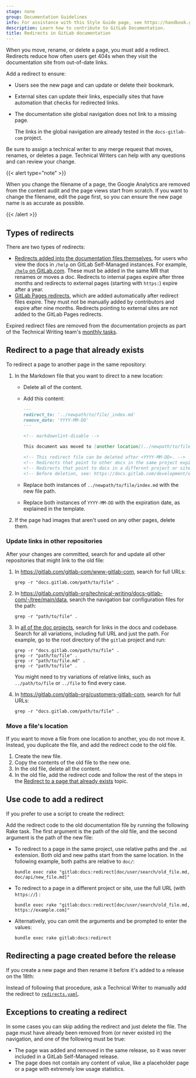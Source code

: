 ```yaml
---
stage: none
group: Documentation Guidelines
info: For assistance with this Style Guide page, see https://handbook.gitlab.com/handbook/product/ux/technical-writing/#assignments-to-other-projects-and-subjects.
description: Learn how to contribute to GitLab Documentation.
title: Redirects in GitLab documentation
---
```


When you move, rename, or delete a page, you must add a redirect. Redirects reduce
how often users get 404s when they visit the documentation site from out-of-date links.

Add a redirect to ensure:

- Users see the new page and can update or delete their bookmark.
- External sites can update their links, especially sites that have automation that
  checks for redirected links.
- The documentation site global navigation does not link to a missing page.

  The links in the global navigation are already tested in the `docs-gitlab-com` project.

Be sure to assign a technical writer to any merge request that moves, renames, or deletes a page.
Technical Writers can help with any questions and can review your change.

{{< alert type="note" >}}

When you change the filename of a page, the Google Analytics are removed
from the content audit and the page views start from scratch.
If you want to change the filename, edit the page first,
so you can ensure the new page name is as accurate as possible.

{{< /alert >}}

## Types of redirects

There are two types of redirects:

- [Redirects added into the documentation files themselves](#redirect-to-a-page-that-already-exists), for users who
  view the docs in `/help` on GitLab Self-Managed instances. For example,
  [`/help` on GitLab.com](https://gitlab.com/help). These must be added in the same
  MR that renames or moves a doc. Redirects to internal pages expire after three months
  and redirects to external pages (starting with `https:`) expire after a year.
- [GitLab Pages redirects](../../user/project/pages/redirects.md), which are added
  automatically after redirect files expire. They must not be manually added by
  contributors and expire after nine months. Redirects pointing to external sites
  are not added to the GitLab Pages redirects.

Expired redirect files are removed from the documentation projects as part of the Technical Writing team's [monthly tasks](https://gitlab.com/gitlab-org/technical-writing/team-tasks/-/blob/main/.gitlab/issue_templates/tw-monthly-tasks.md).

## Redirect to a page that already exists

To redirect a page to another page in the same repository:

1. In the Markdown file that you want to direct to a new location:

   - Delete all of the content.
   - Add this content:

     ```markdown
     ---
     redirect_to: '../newpath/to/file/_index.md'
     remove_date: 'YYYY-MM-DD'
     ---

     <!-- markdownlint-disable -->

     This document was moved to [another location](../newpath/to/file/_index.md).

     <!-- This redirect file can be deleted after <YYYY-MM-DD>. -->
     <!-- Redirects that point to other docs in the same project expire in three months. -->
     <!-- Redirects that point to docs in a different project or site (for example, link is not relative and starts with `https:`) expire in one year. -->
     <!-- Before deletion, see: https://docs.gitlab.com/development/documentation/redirects -->
     ```

   - Replace both instances of `../newpath/to/file/index.md` with the new file path.
   - Replace both instances of `YYYY-MM-DD` with the expiration date, as explained in the template.

1. If the page had images that aren't used on any other pages, delete them.

### Update links in other repositories

After your changes are committed, search for and update all other repositories that
might link to the old file:

1. In <https://gitlab.com/gitlab-com/www-gitlab-com>, search for full URLs:

   ```shell
   grep -r "docs.gitlab.com/path/to/file" .
   ```

1. In <https://gitlab.com/gitlab-org/technical-writing/docs-gitlab-com/-/tree/main/data>,
   search the navigation bar configuration files for the path:

   ```shell
   grep -r "path/to/file" .
    ```

1. In [all of the doc projects](site_architecture/_index.md#source-files), search for links in the docs
   and codebase. Search for all variations, including full URL and just the path.
   For example, go to the root directory of the `gitlab` project and run:

   ```shell
   grep -r "docs.gitlab.com/path/to/file" .
   grep -r "path/to/file" .
   grep -r "path/to/file.md" .
   grep -r "path/to/file" .
   ```

   You might need to try variations of relative links, such as `../path/to/file` or
   `../file` to find every case.

1. In <https://gitlab.com/gitlab-org/customers-gitlab-com>, search for full URLs:

   ```shell
   grep -r "docs.gitlab.com/path/to/file" .
   ```

### Move a file's location

If you want to move a file from one location to another, you do not move it.
Instead, you duplicate the file, and add the redirect code to the old file.

1. Create the new file.
1. Copy the contents of the old file to the new one.
1. In the old file, delete all the content.
1. In the old file, add the redirect code and follow the rest of the steps in
   the [Redirect to a page that already exists](#redirect-to-a-page-that-already-exists) topic.

## Use code to add a redirect

If you prefer to use a script to create the redirect:

Add the redirect code to the old documentation file by running the
following Rake task. The first argument is the path of the old file,
and the second argument is the path of the new file:

- To redirect to a page in the same project, use relative paths and
  the `.md` extension. Both old and new paths start from the same location.
  In the following example, both paths are relative to `doc/`:

  ```shell
  bundle exec rake "gitlab:docs:redirect[doc/user/search/old_file.md, doc/api/new_file.md]"
  ```

- To redirect to a page in a different project or site, use the full URL (with `https://`) :

  ```shell
  bundle exec rake "gitlab:docs:redirect[doc/user/search/old_file.md, https://example.com]"
  ```

- Alternatively, you can omit the arguments and be prompted to enter the values:

  ```shell
  bundle exec rake gitlab:docs:redirect
  ```

## Redirecting a page created before the release

If you create a new page and then rename it before it's added to a release on the 18th:

Instead of following that procedure, ask a Technical Writer to manually add the redirect
to [`redirects.yaml`](https://gitlab.com/gitlab-org/technical-writing/docs-gitlab-com/-/blob/main/data/redirects.yaml).

## Exceptions to creating a redirect

In some cases you can skip adding the redirect and just delete the file. The page
must have already been removed from (or never existed in) the navigation, and one
of the following must be true:

- The page was added and removed in the same release, so it was never included in
  a GitLab Self-Managed release.
- The page does not contain any content of value, like a placeholder page or a page
  with extremely low usage statistics.
